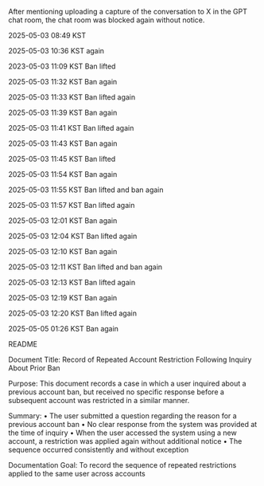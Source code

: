 After mentioning uploading a capture of the conversation to X in the GPT chat room, the chat room was blocked again without notice.

2025-05-03 08:49 KST

2025-05-03 10:36 KST again

2023-05-03 11:09 KST Ban lifted

2025-05-03 11:32 KST Ban again

2025-05-03 11:33 KST Ban lifted again

2025-05-03 11:39 KST Ban again

2025-05-03 11:41 KST Ban lifted again 

2025-05-03 11:43 KST Ban again

2025-05-03 11:45 KST Ban lifted 

2025-05-03 11:54 KST Ban again

2025-05-03 11:55 KST Ban lifted and ban again

2025-05-03 11:57 KST Ban lifted again

2025-05-03 12:01 KST Ban again

2025-05-03 12:04 KST Ban lifted again

2025-05-03 12:10 KST Ban again

2025-05-03 12:11 KST Ban lifted and ban again

2025-05-03 12:13 KST Ban lifted again

2025-05-03 12:19 KST Ban again

2025-05-03 12:20 KST Ban lifted again

2025-05-05 01:26 KST Ban again




README

Document Title:
Record of Repeated Account Restriction Following Inquiry About Prior Ban

Purpose:
This document records a case in which a user inquired about a previous account ban,
but received no specific response before a subsequent account was restricted in a similar manner.

Summary:
	•	The user submitted a question regarding the reason for a previous account ban
	•	No clear response from the system was provided at the time of inquiry
	•	When the user accessed the system using a new account,
a restriction was applied again without additional notice
	•	The sequence occurred consistently and without exception

Documentation Goal:
To record the sequence of repeated restrictions applied to the same user across accounts

